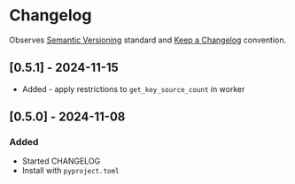 # Changelog

Observes [Semantic Versioning](https://semver.org/spec/v2.0.0.html) standard and [Keep a Changelog](https://keepachangelog.com/en/1.0.0/) convention.

## [0.5.1] - 2024-11-15

- Added - apply restrictions to `get_key_source_count` in worker


## [0.5.0] - 2024-11-08

### Added

- Started CHANGELOG
- Install with `pyproject.toml`


[0.0.0]: https://github.com/datajoint-company/datajoint-utilities/releases/tag/0.5.0
